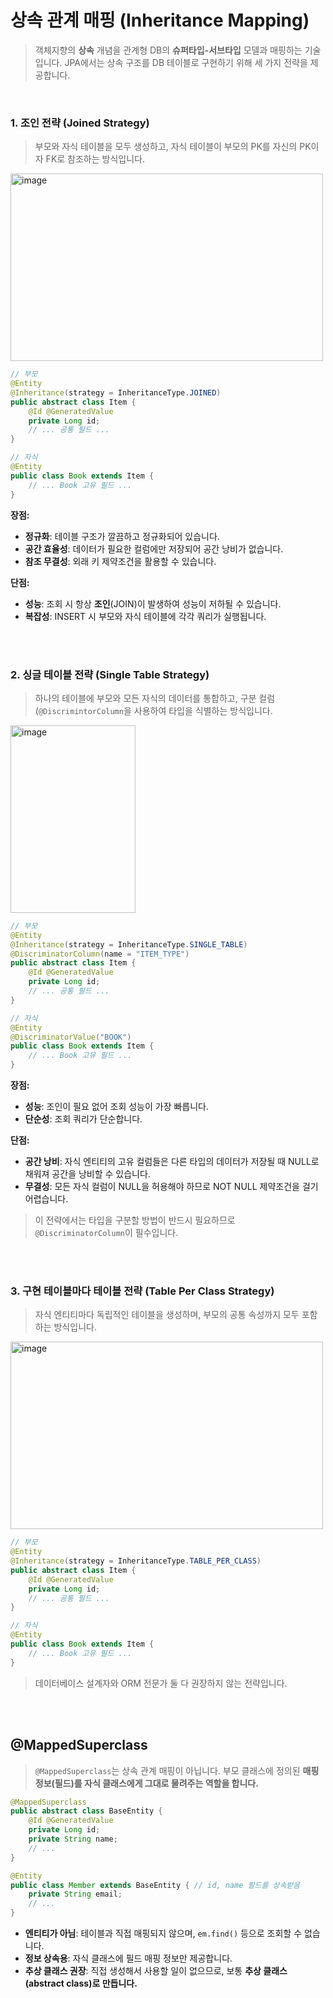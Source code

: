 # 상속 관계 매핑 (Inheritance Mapping)

> 객체지향의 **상속** 개념을 관계형 DB의 **슈퍼타입-서브타입** 모델과 매핑하는 기술입니다. JPA에서는 상속 구조를 DB 테이블로 구현하기 위해 세 가지 전략을 제공합니다.

<br>

### 1. 조인 전략 (Joined Strategy)

> 부모와 자식 테이블을 모두 생성하고, 자식 테이블이 부모의 PK를 자신의 PK이자 FK로 참조하는 방식입니다.

<img width="500" height="300" alt="image" src="https://github.com/user-attachments/assets/e9d1466d-6585-45e8-9367-1631d0c127da" />

```java
// 부모
@Entity
@Inheritance(strategy = InheritanceType.JOINED)
public abstract class Item {
    @Id @GeneratedValue
    private Long id;
    // ... 공통 필드 ...
}

// 자식
@Entity
public class Book extends Item {
    // ... Book 고유 필드 ...
}
```

**장점:**
- **정규화**: 테이블 구조가 깔끔하고 정규화되어 있습니다.
- **공간 효율성**: 데이터가 필요한 컬럼에만 저장되어 공간 낭비가 없습니다.
- **참조 무결성**: 외래 키 제약조건을 활용할 수 있습니다.

**단점:**
- **성능**: 조회 시 항상 **조인**(JOIN)이 발생하여 성능이 저하될 수 있습니다.
- **복잡성**: INSERT 시 부모와 자식 테이블에 각각 쿼리가 실행됩니다.

<br>
<br>

### 2. 싱글 테이블 전략 (Single Table Strategy)

> 하나의 테이블에 부모와 모든 자식의 데이터를 통합하고, 구분 컬럼(`@DiscrimintorColumn`을 사용하여 타입을 식별하는 방식입니다.

<img width="200" height="300" alt="image" src="https://github.com/user-attachments/assets/a46bd2d3-22b0-430a-b5a4-1c3be5cffe1d" />

```java
// 부모
@Entity
@Inheritance(strategy = InheritanceType.SINGLE_TABLE)
@DiscriminatorColumn(name = "ITEM_TYPE")
public abstract class Item {
    @Id @GeneratedValue
    private Long id;
    // ... 공통 필드 ...
}

// 자식
@Entity
@DiscriminatorValue("BOOK")
public class Book extends Item {
    // ... Book 고유 필드 ...
}
```

**장점:**
- **성능**: 조인이 필요 없어 조회 성능이 가장 빠릅니다.
- **단순성**: 조회 쿼리가 단순합니다.

**단점:**
- **공간 낭비**: 자식 엔티티의 고유 컬럼들은 다른 타입의 데이터가 저장될 때 NULL로 채워져 공간을 낭비할 수 있습니다.
- **무결성**: 모든 자식 컬럼이 NULL을 허용해야 하므로 NOT NULL 제약조건을 걸기 어렵습니다.

> 이 전략에서는 타입을 구분할 방법이 반드시 필요하므로 `@DiscriminatorColumn`이 필수입니다. 

<br>
<br>

### 3. 구현 테이블마다 테이블 전략 (Table Per Class Strategy)

> 자식 엔티티마다 독립적인 테이블을 생성하며, 부모의 공통 속성까지 모두 포함하는 방식입니다. 

<img width="500" height="300" alt="image" src="https://github.com/user-attachments/assets/711eb3be-5bf0-402a-8f57-14252f1c5677" />


```java
// 부모
@Entity
@Inheritance(strategy = InheritanceType.TABLE_PER_CLASS)
public abstract class Item {
    @Id @GeneratedValue
    private Long id;
    // ... 공통 필드 ...
}

// 자식
@Entity
public class Book extends Item {
    // ... Book 고유 필드 ...
}
```

> 데이터베이스 설계자와 ORM 전문가 둘 다 권장하지 않는 전략입니다.

<br>
<br>

## @MappedSuperclass

> `@MappedSuperclass`는 상속 관계 매핑이 아닙니다. 부모 클래스에 정의된 **매핑 정보(필드)를 자식 클래스에게 그대로 물려주는 역할을 합니다.**

```java
@MappedSuperclass
public abstract class BaseEntity {
    @Id @GeneratedValue
    private Long id;
    private String name;
    // ...
}

@Entity
public class Member extends BaseEntity { // id, name 필드를 상속받음
    private String email;
    // ...
}
```

- **엔티티가 아님**: 테이블과 직접 매핑되지 않으며, `em.find()` 등으로 조회할 수 없습니다.
- **정보 상속용**: 자식 클래스에 필드 매핑 정보만 제공합니다.
- **추상 클래스 권장**: 직접 생성해서 사용할 일이 없으므로, 보통 **추상 클래스(abstract class)로 만듭니다.**


<br>
<br>
